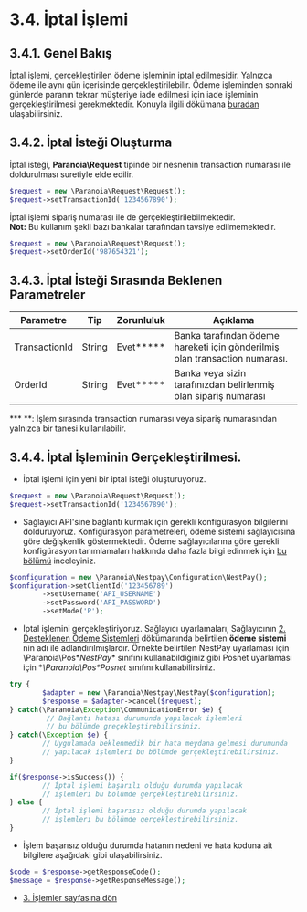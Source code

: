 # 3.4. İptal İşlemi

## 3.4.1. Genel Bakış

İptal işlemi, gerçekleştirilen ödeme işleminin iptal edilmesidir. Yalnızca ödeme ile aynı gün içerisinde gerçekleştirilebilir. Ödeme işleminden sonraki günlerde paranın tekrar müşteriye iade edilmesi için iade işleminin gerçekleştirilmesi gerekmektedir. Konuyla ilgili dökümana [buradan](/docs/35-iade-islemi.md) ulaşabilirsiniz.

## 3.4.2. İptal İsteği Oluşturma

İptal isteği, **Paranoia\Request**  tipinde bir nesnenin transaction numarası ile doldurulması suretiyle elde edilir.

```php
$request = new \Paranoia\Request\Request();
$request->setTransactionId('1234567890');
```

İptal işlemi sipariş numarası ile de gerçekleştirilebilmektedir.<br />
**Not:** Bu kullanım şekli bazı bankalar tarafından tavsiye edilmemektedir.
```php
$request = new \Paranoia\Request\Request();
$request->setOrderId('987654321');
```


## 3.4.3. İptal İsteği Sırasında Beklenen Parametreler

| Parametre | Tip | Zorunluluk | Açıklama |
| ----------| ---- | -------------- | -------------------- |
| TransactionId | String | Evet**\*** | Banka tarafından ödeme hareketi için gönderilmiş olan transaction numarası. |
| OrderId | String | Evet**\*** | Banka veya sizin tarafınızdan belirlenmiş olan sipariş numarası |
**\* **: İşlem sırasında transaction numarası veya sipariş numarasından yalnızca bir tanesi kullanılabilir.

## 3.4.4. İptal İşleminin Gerçekleştirilmesi.

* İptal işlemi için yeni bir iptal isteği oluşturuyoruz.
```php
$request = new \Paranoia\Request\Request();
$request->setTransactionId('1234567890');
```

* Sağlayıcı API'sine bağlantı kurmak için gerekli konfigürasyon bilgilerini dolduruyoruz. Konfigürasyon parametreleri, ödeme sistemi sağlayıcısına göre değişkenlik göstermektedir. Ödeme sağlayıcılarına göre gerekli konfigürasyon tanımlamaları hakkında daha fazla bilgi edinmek için [bu bölümü]() inceleyiniz.
```php
$configuration = new \Paranoia\Nestpay\Configuration\NestPay();
$configuration->setClientId('123456789')
        ->setUsername('API_USERNAME')
        ->setPassword('API_PASSWORD')
        ->setMode('P');

```

* İptal işlemini gerçekleştiriyoruz. Sağlayıcı uyarlamaları, Sağlayıcının [2. Desteklenen Ödeme Sistemleri](/docs/2-desteklenen-odeme-sistemleri.md) dökümanında belirtilen **ödeme sistemi** nin adı ile adlandırılmışlardır. Örnekte belirtilen NestPay uyarlaması için \Paranoia\Pos\**NestPay** sınıfını kullanabildiğiniz gibi Posnet uyarlaması için **\Paranoia\Pos\**Posnet** sınıfını kullanabilirsiniz.
```php
try {
        $adapter = new \Paranoia\Nestpay\NestPay($configuration);
        $response = $adapter->cancel($request);
} catch(\Paranoia\Exception\CommunicationError $e) {
         // Bağlantı hatası durumunda yapılacak işlemleri
         // bu bölümde greçekleştirebilirsiniz.
} catch(\Exception $e) {
        // Uygulamada beklenmedik bir hata meydana gelmesi durumunda
        // yapılacak işlemleri bu bölümde gerçekleştirebilirsiniz.
}

if($response->isSuccess()) {
        // İptal işlemi başarılı olduğu durumda yapılacak
        // işlemleri bu bölümde gerçekleştirebilirsiniz.
} else {
        // İptal işlemi başarısız olduğu durumda yapılacak
        // işlemleri bu bölümde gerçekleştirebilirsiniz.
}
```

* İşlem başarısız olduğu durumda hatanın nedeni ve hata koduna ait bilgilere aşağıdaki gibi ulaşabilirsiniz.
```php
$code = $response->getResponseCode();
$message = $response->getResponseMessage();
```

* [3. İşlemler sayfasına dön](/docs/3-islemler.md)
